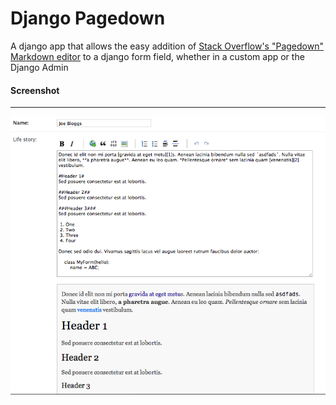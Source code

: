 Django Pagedown
===============

A django app that allows the easy addition of [Stack Overflow&#39;s &quot;Pagedown&quot; Markdown editor](http://code.google.com/p/pagedown/) to a django form field, whether in a custom app or the Django Admin

#### Screenshot ####

---

![Screenshot of Django Admin with Pagedown initialised](./django-pagedown-screenshot.png "A screenshot of Pagedown in Django's admin")
